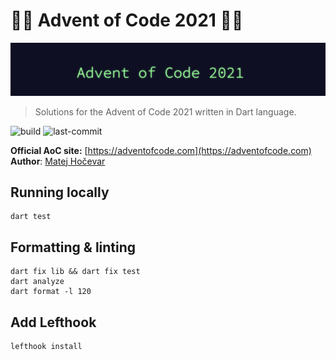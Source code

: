 # 🎄🦌 Advent of Code 2021 🍪🎅

![AoC2021 logo](https://raw.githubusercontent.com/orfeasa/advent-of-code-2021/master/header.png)

> Solutions for the Advent of Code 2021 written in Dart language.

![build](https://github.com/matejhocevar/advent-of-code-2021/actions/workflows/dart.yml/badge.svg)
![last-commit](https://img.shields.io/github/last-commit/matejhocevar/advent-of-code-2021?style=plastic)

**Official AoC site:** [https://adventofcode.com](https://adventofcode.com)
**Author**: [Matej Hočevar](https://www.github.com/matejhocevar)


## Running locally

    dart test

## Formatting & linting

    dart fix lib && dart fix test
    dart analyze
    dart format -l 120

## Add Lefthook

    lefthook install
